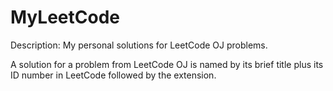 # MyLeetCode
Description: My personal solutions for LeetCode OJ problems.

  A solution for a problem from LeetCode OJ is named by its brief title plus its ID number in LeetCode followed by the extension.
